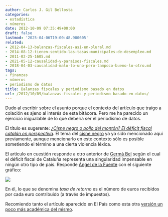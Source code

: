 ```yaml
---
author: Carlos J. Gil Bellosta
categories:
- estadística
- números
date: 2012-10-09 07:35:49+00:00
draft: false
lastmod: '2025-04-06T19:00:48.900605'
related:
- 2012-04-13-balanzas-fiscales-asi-en-plural.md
- 2014-08-12-tienen-sentido-las-tasas-municipales-de-desempleo.md
- 2011-02-25-1605.md
- 2021-05-12-causalidad-y-paraisos-fiscales.md
- 2018-04-03-causalidad-malo-lo-uno-pero-tampoco-bueno-lo-otro.md
tags:
- finanzas
- números
- periodismo de datos
title: Balanzas fiscales y periodismo basado en datos
url: /2012/10/09/balanzas-fiscales-y-periodismo-basado-en-datos/
---
```


Dudo al escribir sobre el asunto porque el contexto del artículo que traigo a colación es ajeno al interés de esta bitácora. Pero me ha parecido un ejercicio inigualable de lo que debería ser el periodismo de datos.

El título es sugerente: _[¿Cisne negro o pollo del montón? El déficit fiscal catalán en perspectiva](http://economia.elpais.com/economia/2012/10/05/actualidad/1349467455_178571.html)_. El tema del [cisne negro](http://www.datanalytics.com/2011/07/15/nassim-taleb-y-el-problema-de-la-inferencia/) ya ya sido mencionado aquí previamente, aunque mencionarlo en este contexto sólo es posible sometiendo el término a una cierta violencia léxica.

El artículo en cuestión responde a otro anterior de [Germà Bel](http://www.datanalytics.com/2012/03/28/contrafactualidad-radial/) según el cual el déficit fiscal de Cataluña representa una singularidad impensable en ningún otro tipo de país. Responde [Ángel de la Fuente](http://www.iae.csic.es/investigadorPersonalAbout.php?idinvestigador=14&lang=ing) con el siguiente gráfico:

![](/wp-uploads/2012/10/balanza_fiscal_cataluna_eeuu.png#center)

En él, lo que se denomina _tasa de retorno_ es el número de euros recibidos por cada euro contribuido (a través de impuestos).

Recomiendo tanto el artículo aparecido en El País como esta otra [versión un poco más académica del mismo](http://ideas.repec.org/p/aub/autbar/914.12.html).